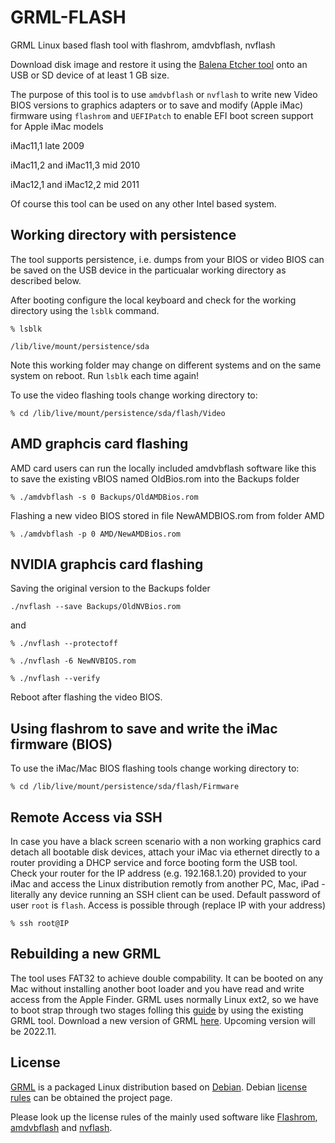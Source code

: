 # GRML-FLASH

GRML Linux based flash tool with flashrom, amdvbflash, nvflash 

Download disk image and restore it using the [Balena Etcher tool](https://www.balena.io/etcher/) onto an USB or SD device of at least 1 GB size.

The purpose of this tool is to use `amdvbflash` or `nvflash` to write new Video BIOS versions to graphics adapters or to save and modify (Apple iMac) firmware using `flashrom` and `UEFIPatch` to enable EFI boot screen support for Apple iMac models

iMac11,1 late 2009

iMac11,2 and iMac11,3 mid 2010

iMac12,1 and iMac12,2 mid 2011

Of course this tool can be used on any other Intel based system.

## Working directory with persistence

The tool supports persistence, i.e. dumps from your BIOS or video BIOS can be saved on the USB device in the particualar working directory as described below.

After booting configure the local keyboard and check for the working directory using the `lsblk` command. 

`
% lsblk
`

`
/lib/live/mount/persistence/sda
`

Note this working folder may change on different systems and on the same system on reboot. Run `lsblk` each time again!

To use the video flashing tools change working directory to:

`
% cd /lib/live/mount/persistence/sda/flash/Video 
`

## AMD graphcis card flashing

AMD card users can run the locally included amdvbflash software like this to save the existing vBIOS named OldBios.rom into the Backups folder

`
% ./amdvbflash -s 0 Backups/OldAMDBios.rom 
`

Flashing a new video BIOS stored in file NewAMDBIOS.rom from folder AMD

`
% ./amdvbflash -p 0 AMD/NewAMDBios.rom 
`
## NVIDIA graphcis card flashing

Saving the original version to the Backups folder

`
./nvflash --save Backups/OldNVBios.rom
`

and

```
% ./nvflash --protectoff

% ./nvflash -6 NewNVBIOS.rom

% ./nvflash --verify
```
Reboot after flashing the video BIOS.

## Using flashrom to save and write the iMac firmware (BIOS)

To use the iMac/Mac BIOS flashing tools change working directory to:

`
% cd /lib/live/mount/persistence/sda/flash/Firmware
`

## Remote Access via SSH

In case you have a black screen scenario with a non working graphics card detach all bootable disk devices, attach your iMac via ethernet directly to a router providing a DHCP service and force booting form the USB tool. Check your router for the IP address (e.g. 192.168.1.20) provided to your iMac and access the Linux distribution remotly from another PC, Mac, iPad - literally any device running an SSH client can be used. Default password of user `root` is `flash`. Access is possible through (replace IP with your address)

`
% ssh root@IP 
`

## Rebuilding a new GRML 

The tool uses FAT32 to achieve double compability. It can be booted on any Mac without installing another boot loader and you have read and write access from the Apple Finder. GRML uses normally Linux ext2, so we have to boot strap through two stages folling this [guide](https://forums.macrumors.com/threads/imac-2011-see-more-uefi-firmware-mod.2257435/post-31093603) by using the existing GRML tool. Download a new version of GRML [here](https://grml.org). Upcoming version will be 2022.11.

## License

[GRML](https://grml.org) is a packaged Linux distribution based on [Debian](https://www.debian.org). Debian [license rules](https://www.debian.org/legal/index.en.html) can be obtained the project page.

Please look up the license rules of the mainly used software like [Flashrom](https://www.flashrom.org/Flashrom), [amdvbflash](https://www.techpowerup.com/download/ati-atiflash/) and [nvflash](https://www.techpowerup.com/download/nvidia-nvflash/).
